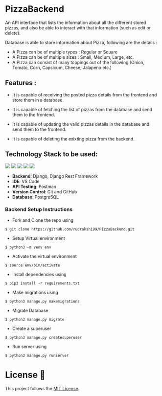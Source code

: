 # PizzaBackend
An API interface that lists the information about all the different stored pizzas, and also be able to interact with that information (such as edit or delete).

Database is able to store information about Pizza, following are the details :

* A Pizza can be of multiple types : Regular or Square
* A Pizza can be of multiple sizes : Small, Medium, Large, etc.
* A Pizza can consist of many toppings out of the following (Onion, Tomato, Corn, Capsicum, Cheese, Jalapeno etc.)

## Features :

* It is capable of receiving the posted pizza details from the frontend and store them in a database.

* It is capable of fetching the list of pizzas from the database and send them to the frontend.

* It is capable of updating the valid pizzas details in the database and send them to the frontend.

* It is capable of deleting the exixting pizza from the backend.


## Technology Stack to be used:

<img src="https://img.shields.io/badge/python%20-%2314354C.svg?&style=for-the-badge&logo=python&logoColor=white"/> <img 
src="https://img.shields.io/badge/django%20-%23092E20.svg?&style=for-the-badge&logo=django&logoColor=white"/> 
<img src="https://img.shields.io/badge/markdown-%23000000.svg?&style=for-the-badge&logo=markdown&logoColor=white"/>
<img src="https://img.shields.io/badge/github%20-%23121011.svg?&style=for-the-badge&logo=github&logoColor=white"/> 
<img src="https://img.shields.io/badge/postgres-0B96B2?style=for-the-badge&logo=postgresql&logoColor=white"/> 

- **Backend**: Django, Django Rest Framework
- **IDE**: VS Code
- **API Testing**: Postman
- **Version Control**: Git and GitHub
- **Database**: PostgreSQL

### Backend Setup Instructions

- Fork and Clone the repo using
```
$ git clone https://github.com/rudrakshi99/PizzaBackend.git
```
- Setup Virtual environment
```
$ python3 -m venv env
```
- Activate the virtual environment
```
$ source env/bin/activate
```
- Install dependencies using
```
$ pip3 install -r requirements.txt
```
- Make migrations using
```
$ python3 manage.py makemigrations
```
- Migrate Database
```
$ python3 manage.py migrate
```
- Create a superuser
```
$ python3 manage.py createsuperuser
```
- Run server using
```
$ python3 manage.py runserver
``` 
# License :memo:

This project follows the [MIT License](https://choosealicense.com/licenses/mit/).
